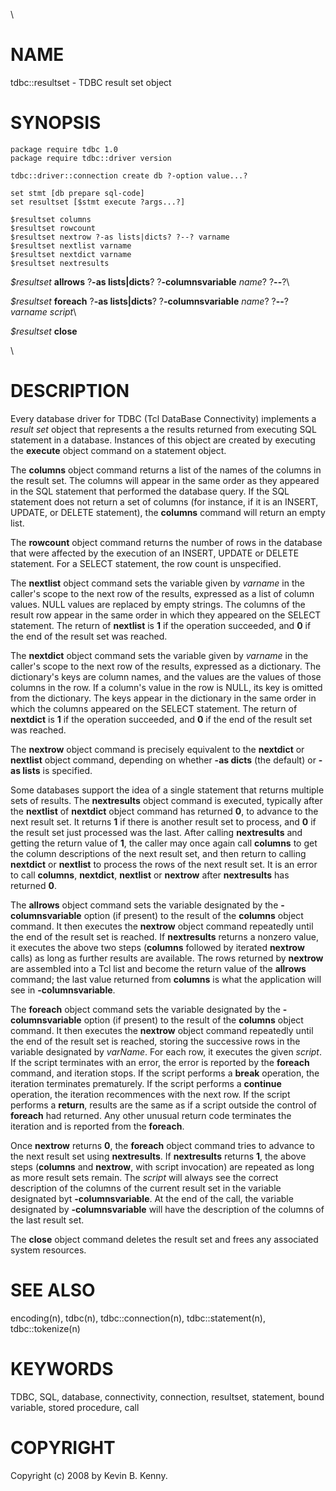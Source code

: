 \

# NAME

tdbc::resultset - TDBC result set object

# SYNOPSIS

    package require tdbc 1.0
    package require tdbc::driver version

    tdbc::driver::connection create db ?-option value...?

    set stmt [db prepare sql-code]
    set resultset [$stmt execute ?args...?]

    $resultset columns
    $resultset rowcount
    $resultset nextrow ?-as lists|dicts? ?--? varname
    $resultset nextlist varname
    $resultset nextdict varname
    $resultset nextresults

*\$resultset* **allrows** ?**-as lists\|dicts**? ?**-columnsvariable**
*name*? ?**\--**?\

*\$resultset* **foreach** ?**-as lists\|dicts**? ?**-columnsvariable**
*name*? ?**\--**? *varname* *script*\

*\$resultset* **close**

\

# DESCRIPTION

Every database driver for TDBC (Tcl DataBase Connectivity) implements a
*result set* object that represents a the results returned from
executing SQL statement in a database. Instances of this object are
created by executing the **execute** object command on a statement
object.

The **columns** object command returns a list of the names of the
columns in the result set. The columns will appear in the same order as
they appeared in the SQL statement that performed the database query. If
the SQL statement does not return a set of columns (for instance, if it
is an INSERT, UPDATE, or DELETE statement), the **columns** command will
return an empty list.

The **rowcount** object command returns the number of rows in the
database that were affected by the execution of an INSERT, UPDATE or
DELETE statement. For a SELECT statement, the row count is unspecified.

The **nextlist** object command sets the variable given by *varname* in
the caller\'s scope to the next row of the results, expressed as a list
of column values. NULL values are replaced by empty strings. The columns
of the result row appear in the same order in which they appeared on the
SELECT statement. The return of **nextlist** is **1** if the operation
succeeded, and **0** if the end of the result set was reached.

The **nextdict** object command sets the variable given by *varname* in
the caller\'s scope to the next row of the results, expressed as a
dictionary. The dictionary\'s keys are column names, and the values are
the values of those columns in the row. If a column\'s value in the row
is NULL, its key is omitted from the dictionary. The keys appear in the
dictionary in the same order in which the columns appeared on the SELECT
statement. The return of **nextdict** is **1** if the operation
succeeded, and **0** if the end of the result set was reached.

The **nextrow** object command is precisely equivalent to the
**nextdict** or **nextlist** object command, depending on whether **-as
dicts** (the default) or **-as lists** is specified.

Some databases support the idea of a single statement that returns
multiple sets of results. The **nextresults** object command is
executed, typically after the **nextlist** of **nextdict** object
command has returned **0**, to advance to the next result set. It
returns **1** if there is another result set to process, and **0** if
the result set just processed was the last. After calling
**nextresults** and getting the return value of **1**, the caller may
once again call **columns** to get the column descriptions of the next
result set, and then return to calling **nextdict** or **nextlist** to
process the rows of the next result set. It is an error to call
**columns**, **nextdict**, **nextlist** or **nextrow** after
**nextresults** has returned **0**.

The **allrows** object command sets the variable designated by the
**-columnsvariable** option (if present) to the result of the
**columns** object command. It then executes the **nextrow** object
command repeatedly until the end of the result set is reached. If
**nextresults** returns a nonzero value, it executes the above two steps
(**columns** followed by iterated **nextrow** calls) as long as further
results are available. The rows returned by **nextrow** are assembled
into a Tcl list and become the return value of the **allrows** command;
the last value returned from **columns** is what the application will
see in **-columnsvariable**.

The **foreach** object command sets the variable designated by the
**-columnsvariable** option (if present) to the result of the
**columns** object command. It then executes the **nextrow** object
command repeatedly until the end of the result set is reached, storing
the successive rows in the variable designated by *varName*. For each
row, it executes the given *script*. If the script terminates with an
error, the error is reported by the **foreach** command, and iteration
stops. If the script performs a **break** operation, the iteration
terminates prematurely. If the script performs a **continue** operation,
the iteration recommences with the next row. If the script performs a
**return**, results are the same as if a script outside the control of
**foreach** had returned. Any other unusual return code terminates the
iteration and is reported from the **foreach**.

Once **nextrow** returns **0**, the **foreach** object command tries to
advance to the next result set using **nextresults**. If **nextresults**
returns **1**, the above steps (**columns** and **nextrow**, with script
invocation) are repeated as long as more result sets remain. The
*script* will always see the correct description of the columns of the
current result set in the variable designated byt **-columnsvariable**.
At the end of the call, the variable designated by **-columnsvariable**
will have the description of the columns of the last result set.

The **close** object command deletes the result set and frees any
associated system resources.

# SEE ALSO

encoding(n), tdbc(n), tdbc::connection(n), tdbc::statement(n),
tdbc::tokenize(n)

# KEYWORDS

TDBC, SQL, database, connectivity, connection, resultset, statement,
bound variable, stored procedure, call

# COPYRIGHT

Copyright (c) 2008 by Kevin B. Kenny.
